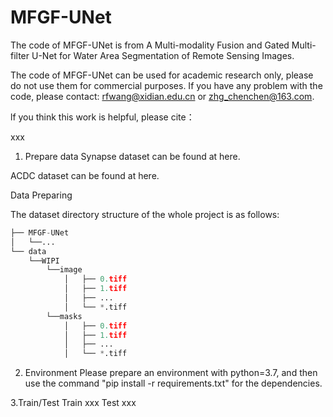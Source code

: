 # MFGF-UNet
The code of MFGF-UNet is from A Multi-modality Fusion and Gated Multi-filter U-Net for Water Area Segmentation of Remote Sensing Images.

The code of MFGF-UNet can be used for academic research only, please do not use them for commercial purposes. If you have any problem with the code, please contact: rfwang@xidian.edu.cn or zhg_chenchen@163.com.

lf you think this work is helpful, please cite：

xxx

1. Prepare data
Synapse dataset can be found at here.

ACDC dataset can be found at here.

Data Preparing

The dataset directory structure of the whole project is as follows:

```python
├── MFGF-UNet
│   └──...
└── data
    └──WIPI
        └──image
            │   ├── 0.tiff
            │   ├── 1.tiff
            │   ├── ...
            │   └── *.tiff
        └──masks
            │   ├── 0.tiff
            │   ├── 1.tiff
            │   ├── ...
            │   └── *.tiff
```
2. Environment
Please prepare an environment with python=3.7, and then use the command "pip install -r requirements.txt" for the dependencies.

3.Train/Test
Train
xxx
Test
xxx
